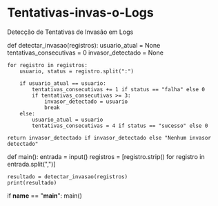 # Tentativas-invas-o-Logs
Detecção de Tentativas de Invasão em Logs

def detectar_invasao(registros):
    usuario_atual = None
    tentativas_consecutivas = 0
    invasor_detectado = None

    for registro in registros:
        usuario, status = registro.split(":")

        if usuario_atual == usuario:
            tentativas_consecutivas += 1 if status == "falha" else 0
            if tentativas_consecutivas >= 3:
                invasor_detectado = usuario
                break
        else:
            usuario_atual = usuario
            tentativas_consecutivas = 4 if status == "sucesso" else 0

    return invasor_detectado if invasor_detectado else "Nenhum invasor detectado"

def main():
    entrada = input()
    registros = [registro.strip() for registro in entrada.split(",")]

    resultado = detectar_invasao(registros)
    print(resultado)

if __name__ == "__main__":
    main()
